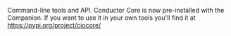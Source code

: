 Command-line tools and API. Conductor Core is now pre-installed with the Companion. If you want to use it in your own tools you'll find it at https://pypi.org/project/ciocore/
